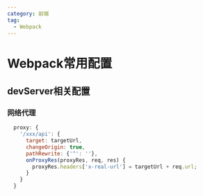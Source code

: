 ```yaml
---
category: 前端
tag:
  - Webpack
---
```

# Webpack常用配置

## devServer相关配置

### 网络代理

```javascript
  proxy: {
    '/xxx/api': {
      target: targetUrl,
      changeOrigin: true,
      pathRewrite: {'^': ''},
      onProxyRes(proxyRes, req, res) {
        proxyRes.headers['x-real-url'] = targetUrl + req.url;
      }
    }
  }
```
